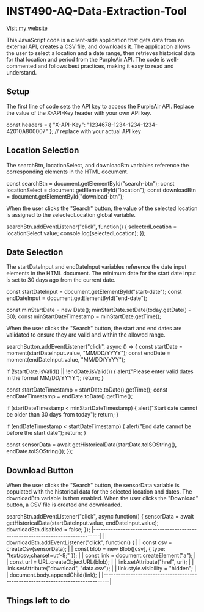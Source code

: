 # INST490-AQ-Data-Extraction-Tool

[Visit my website](./Website/index.html)

This JavaScript code is a client-side application that gets data from an external API, creates a CSV file, and downloads it. The application allows the user to select a location and a date range, then retrieves historical data for that location and period from the PurpleAir API. The code is well-commented and follows best practices, making it easy to read and understand.

## Setup
The first line of code sets the API key to access the PurpleAir API. Replace the value of the X-API-Key header with your own API key.

const headers = { "X-API-Key": "1234678-1234-1234-1234-42010A800007" }; // replace with your actual API key

## Location Selection
The searchBtn, locationSelect, and downloadBtn variables reference the corresponding elements in the HTML document.

const searchBtn = document.getElementById("search-btn");
const locationSelect = document.getElementById("location");
const downloadBtn = document.getElementById("download-btn");

When the user clicks the "Search" button, the value of the selected location is assigned to the selectedLocation global variable.

searchBtn.addEventListener("click", function() {
  selectedLocation = locationSelect.value;
  console.log(selectedLocation);
});

## Date Selection
The startDateInput and endDateInput variables reference the date input elements in the HTML document. The minimum date for the start date input is set to 30 days ago from the current date.

const startDateInput = document.getElementById("start-date");
const endDateInput = document.getElementById("end-date");

const minStartDate = new Date();
minStartDate.setDate(today.getDate() - 30);
const minStartDateTimestamp = minStartDate.getTime();

When the user clicks the "Search" button, the start and end dates are validated to ensure they are valid and within the allowed range.

searchButton.addEventListener("click", async () => {
  const startDate = moment(startDateInput.value, "MM/DD/YYYY");
  const endDate = moment(endDateInput.value, "MM/DD/YYYY");

  if (!startDate.isValid() || !endDate.isValid()) {
    alert("Please enter valid dates in the format MM/DD/YYYY");
    return;
  }

  const startDateTimestamp = startDate.toDate().getTime();
  const endDateTimestamp = endDate.toDate().getTime();

  if (startDateTimestamp < minStartDateTimestamp) {
    alert("Start date cannot be older than 30 days from today");
    return;
  }

  if (endDateTimestamp < startDateTimestamp) {
    alert("End date cannot be before the start date");
    return;
  }

  const sensorData = await getHistoricalData(startDate.toISOString(), endDate.toISOString());
});

## Download Button
When the user clicks the "Search" button, the sensorData variable is populated with the historical data for the selected location and dates. The downloadBtn variable is then enabled. When the user clicks the "Download" button, a CSV file is created and downloaded.

searchBtn.addEventListener("click", async function() {
  sensorData = await getHistoricalData(startDateInput.value, endDateInput.value);
  downloadBtn.disabled = false;
});
|--------------------------------------------------------------------------------|
|    downloadBtn.addEventListener("click", function() {                          |
|    const csv = createCsv(sensorData);                                          |
|    const blob = new Blob([csv], { type: "text/csv;charset=utf-8;" });          |
|    const link = document.createElement("a");                                   |
|    const url = URL.createObjectURL(blob);                                      |
|    link.setAttribute("href", url);                                             |
|    link.setAttribute("download", "data.csv");                                  |
|    link.style.visibility = "hidden";                                           |
|    document.body.appendChild(link);                                            |
|--------------------------------------------------------------------------------| 

## Things left to do